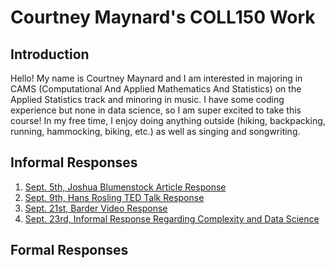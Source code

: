 # Courtney Maynard's COLL150 Work

## Introduction
Hello! My name is Courtney Maynard and I am interested in majoring in CAMS (Computational And Applied Mathematics And Statistics) on the Applied Statistics track and minoring in music. I have some coding experience but none in data science, so I am super excited to take this course! In my free time, I enjoy doing anything outside (hiking, backpacking, running, hammocking, biking, etc.) as well as singing and songwriting. 


## Informal Responses
1. [Sept. 5th, Joshua Blumenstock Article Response](informalresponseone.md)
2. [Sept. 9th, Hans Rosling TED Talk Response](rosling.md)
3. [Sept. 21st, Barder Video Response](barderresponse.md)
4. [Sept. 23rd, Informal Response Regarding Complexity and Data Science](informalresponsetwo.md)

## Formal Responses

